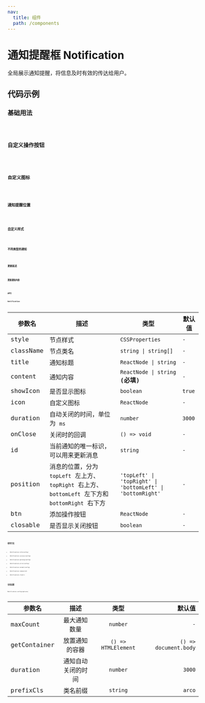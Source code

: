 ```yaml
---
nav:
  title: 组件
  path: /components
---
```


# 通知提醒框 Notification

全局展示通知提醒，将信息及时有效的传达给用户。

## 代码示例

### 基础用法

<code src="./__demo__/basic.demo.tsx" />

### 自定义操作按钮

<code src="./__demo__/btn.demo.tsx" />

### 自定义图标

<code src="./__demo__/icon.demo.tsx" />

### 通知提醒位置

<code src="./__demo__/position.demo.tsx" />

### 自定义样式

<code src="./__demo__/style.demo.tsx" />

### 不同类型的通知

<code src="./__demo__/type.demo.tsx" />

### 更新延迟

<code src="./__demo__/update-duration.demo.tsx" />

### 更新通知内容

<code src="./__demo__/update-notification.demo.tsx" />

## API

### Notification

|参数名|描述|类型|默认值|
|---|---|---|---|
|style|节点样式|`CSSProperties`|`-`|
|className|节点类名|`string \| string[]`|`-`|
|title|通知标题|`ReactNode \| string`|`-`|
|content|通知内容|`ReactNode \| string` **(必填)**|`-`|
|showIcon|是否显示图标|`boolean`|`true`|
|icon|自定义图标|`ReactNode`|`-`|
|duration|自动关闭的时间，单位为 `ms`|`number`|`3000`|
|onClose|关闭时的回调|`() => void`|`-`|
|id|当前通知的唯一标识，可以用来更新消息|`string`|`-`|
|position|消息的位置，分为 `topLeft` 左上方、`topRight` 右上方、`bottomLeft` 左下方和 `bottomRight` 右下方|`'topLeft' \| 'topRight' \| 'bottomLeft' \| 'bottomRight'`|`-`|
|btn|添加操作按钮|`ReactNode`|`-`|
|closable|是否显示关闭按钮|`boolean`|`-`|

### 使用方法

- `Notification.info(config)`
- `Notification.success(config)`
- `Notification.warning(config)`
- `Notification.error(config)`
- `Notification.normal(config)`
- `Notification.remove(id)`
- `Notification.clear()`

### 全局设置

`Notification.config(options)`

|参数名|描述|类型|默认值|
|---|:---:|:---:|---:|
|maxCount|最大通知数量|`number`|`-`|
|getContainer|放置通知的容器|`() => HTMLElement`|`() => document.body`|
|duration|通知自动关闭的时间|`number`|`3000`|
|prefixCls|类名前缀|`string`|`arco`|
